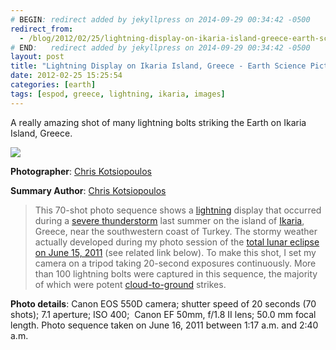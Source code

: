 ```yaml
---
# BEGIN: redirect added by jekyllpress on 2014-09-29 00:34:42 -0500
redirect_from:
  - /blog/2012/02/25/lightning-display-on-ikaria-island-greece-earth-science-picture-of-the-day/
# END:   redirect added by jekyllpress on 2014-09-29 00:34:42 -0500
layout: post
title: "Lightning Display on Ikaria Island, Greece - Earth Science Picture of the Day"
date: 2012-02-25 15:25:54
categories: [earth]
tags: [espod, greece, lightning, ikaria, images]
---
```

A really amazing shot of many lightning bolts striking the Earth on Ikaria Island, Greece.


![](http://tt.imageshare.s3.amazonaws.com/earth/espod/lightning-display-on-ikaria-island-greece-espod.jpg)

**Photographer**: [Chris Kotsiopoulos](mailto:chriskots-at-gmail-dot-com)

**Summary Author**: [Chris Kotsiopoulos](mailto:chriskots-at-gmail-dot-com)

> This 70-shot photo sequence shows a [lightning](http://environment.nationalgeographic.com/environment/natural-%20%20%20%20disasters/lightning-profile.html) display that occurred during a [severe thunderstorm](http://www.bom.gov.au/info/thunder/#definition) last summer on the island of [Ikaria](http://epod.usra.edu/blog/2011/08/lightning-and-lunar-eclipse.html%20), Greece, near the southwestern coast of Turkey. The stormy weather actually developed during my photo session of the [total lunar eclipse on June 15, 2011](http://eclipse.gsfc.nasa.gov/OH/OH2011.html#LE2011Jun15T) (see related link below). To make this shot, I set my camera on a tripod taking 20-second exposures continuously. More than 100 lightning bolts were captured in this sequence, the majority of which were potent [cloud-to-ground](http://www.pbs.org/wgbh/nova/earth/lightning-types.html) strikes.

**Photo details**: Canon EOS 550D camera; shutter speed of 20 seconds (70 shots); 7.1 aperture; ISO 400;  Canon EF 50mm, f/1.8 II lens; 50.0 mm focal length. Photo sequence taken on June 16, 2011 between 1:17 a.m. and 2:40 a.m. 

